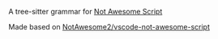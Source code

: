 A tree-sitter grammar for [Not Awesome Script](https://github.com/NotAwesome2/Not-Awesome-Script)

Made based on [NotAwesome2/vscode-not-awesome-script](https://github.com/NotAwesome2/vscode-not-awesome-script)
